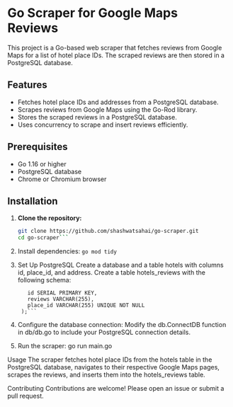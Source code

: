 # Go Scraper for Google Maps Reviews

This project is a Go-based web scraper that fetches reviews from Google Maps for a list of hotel place IDs. The scraped reviews are then stored in a PostgreSQL database.

## Features

- Fetches hotel place IDs and addresses from a PostgreSQL database.
- Scrapes reviews from Google Maps using the Go-Rod library.
- Stores the scraped reviews in a PostgreSQL database.
- Uses concurrency to scrape and insert reviews efficiently.

## Prerequisites

- Go 1.16 or higher
- PostgreSQL database
- Chrome or Chromium browser

## Installation

1. **Clone the repository:**
   ```sh
   git clone https://github.com/shashwatsahai/go-scraper.git
   cd go-scraper```
2. Install dependencies:
   ```go mod tidy```

3. Set Up PostgreSQL
   Create a database and a table hotels with columns id, place_id, and address.
   Create a table hotels_reviews with the following schema:
   
   ```CREATE TABLE hotels_reviews (
      id SERIAL PRIMARY KEY,
      reviews VARCHAR(255),
      place_id VARCHAR(255) UNIQUE NOT NULL
    );```
5. Configure the database connection:
    Modify the db.ConnectDB function in db/db.go to include your PostgreSQL connection details.
6. Run the scraper:
   go run main.go

Usage
The scraper fetches hotel place IDs from the hotels table in the PostgreSQL database, navigates to their respective Google Maps pages, scrapes the reviews, and inserts them into the hotels_reviews table.

Contributing
Contributions are welcome! Please open an issue or submit a pull request.

